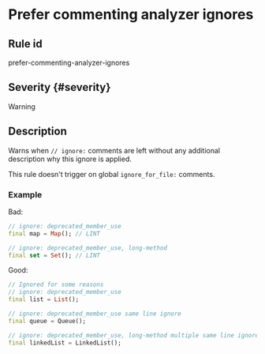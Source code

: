 # Prefer commenting analyzer ignores

## Rule id

prefer-commenting-analyzer-ignores

## Severity {#severity}

Warning

## Description

Warns when `// ignore:` comments are left without any additional description why this ignore is applied.

This rule doesn't trigger on global `ignore_for_file:` comments.

### Example

Bad:

```dart
// ignore: deprecated_member_use
final map = Map(); // LINT

// ignore: deprecated_member_use, long-method
final set = Set(); // LINT
```

Good:

```dart
// Ignored for some reasons
// ignore: deprecated_member_use
final list = List();

// ignore: deprecated_member_use same line ignore
final queue = Queue();

// ignore: deprecated_member_use, long-method multiple same line ignore
final linkedList = LinkedList();
```
